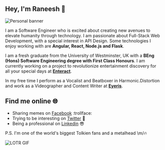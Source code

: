## Hey, I'm Raneesh 👋
![Personal banner](https://drive.google.com/file/d/1RLBaSiSObBeNYMX6FKzQ0uZfplMelal_/view)

I am a Software Engineer who is excited about creating new avenues to 
elevate humanity through technology. I am passionate about Full-Stack 
Web Development, with a special interest in API Design. Some technologies
I enjoy working with are **Angular, React, Node.js and Flask**. 

I am a fresh graduate from the University of Westminster, UK with a **BEng (Hons) 
Software Engineering degree with First Class Honours**. I am currently working on a
project to revolutionize entertainment discovery for all your special days at 
**[Enteract](https://enteract.lk)**.

In my free time I perform as a Vocalist and Beatboxer in Harmonic.Distortion
and work as a Videographer and Content Writer at **[Eyeris](https://eyeriscreations.com)**.

## Find me online 🌐

* Sharing memes on [Facebook](https://www.facebook.com/raneesh.gomez) :trollface:
* Trying to be interesting on [Twitter](https://twitter.com/raneeshgo) 🌚
* Being a professional on [Linkedin](https://www.linkedin.com/in/raneesh-gomez2307) 😎

P.S. I'm one of the world's biggest Tolkien fans and a metalhead \m/🔥

![LOTR GIF](https://thumbs.gfycat.com/CreamyBrokenFallowdeer-small.gif)
